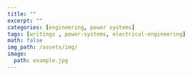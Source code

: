 ```yaml
---
title: ""
excerpt: ""
categories: [engineering, power systems]
tags: [writings , power-systems, electrical-engineering]
math: false
img_path: /assets/img/
image:
  path: example.jpg
---
```


